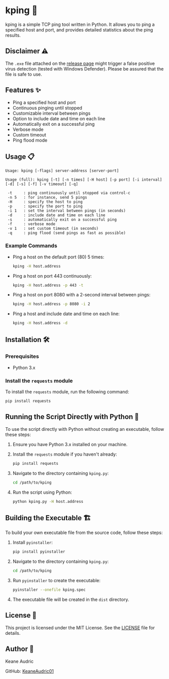 # kping 🚀

kping is a simple TCP ping tool written in Python. It allows you to ping a specified host and port, and provides detailed statistics about the ping results.

## Disclaimer ⚠️

The `.exe` file attached on the [release page](https://github.com/KeaneAudric01/kping/releases) might trigger a false positive virus detection (tested with Windows Defender). Please be assured that the file is safe to use.

## Features ✨

- Ping a specified host and port
- Continuous pinging until stopped
- Customizable interval between pings
- Option to include date and time on each line
- Automatically exit on a successful ping
- Verbose mode
- Custom timeout
- Ping flood mode

## Usage 📋

```
Usage: kping [-flags] server-address [server-port]

Usage (full): kping [-t] [-n times] [-H host] [-p port] [-i interval] [-d] [-s] [-f] [-v timeout] [-q]

 -t     : ping continuously until stopped via control-c
 -n 5   : for instance, send 5 pings
 -H     : specify the host to ping
 -p     : specify the port to ping
 -i 1   : set the interval between pings (in seconds)
 -d     : include date and time on each line
 -s     : automatically exit on a successful ping
 -f     : verbose mode
 -v 1   : set custom timeout (in seconds)
 -q     : ping flood (send pings as fast as possible)
```

### Example Commands

- Ping a host on the default port (80) 5 times:
    ```sh
    kping -H host.address
    ```

- Ping a host on port 443 continuously:
    ```sh
    kping -H host.address -p 443 -t
    ```

- Ping a host on port 8080 with a 2-second interval between pings:
    ```sh
    kping -H host.address -p 8080 -i 2
    ```

- Ping a host and include date and time on each line:
    ```sh
    kping -H host.address -d
    ```

## Installation 🛠️

### Prerequisites

- Python 3.x

### Install the `requests` module

To install the `requests` module, run the following command:

```sh
pip install requests
```

## Running the Script Directly with Python 🐍

To use the script directly with Python without creating an executable, follow these steps:

1. Ensure you have Python 3.x installed on your machine.
2. Install the `requests` module if you haven't already:

    ```sh
    pip install requests
    ```

3. Navigate to the directory containing `kping.py`:

    ```sh
    cd /path/to/kping
    ```

4. Run the script using Python:

    ```sh
    python kping.py -H host.address
    ```

## Building the Executable 🏗️

To build your own executable file from the source code, follow these steps:

1. Install `pyinstaller`:

    ```sh
    pip install pyinstaller
    ```

2. Navigate to the directory containing `kping.py`:

    ```sh
    cd /path/to/kping
    ```

3. Run `pyinstaller` to create the executable:

    ```sh
    pyinstaller --onefile kping.spec
    ```

4. The executable file will be created in the `dist` directory.

## License 📄

This project is licensed under the MIT License. See the [LICENSE](https://github.com/KeaneAudric01/kping/blob/main/LICENSE) file for details.

## Author 👤

Keane Audric

GitHub: [KeaneAudric01](https://github.com/KeaneAudric01)
